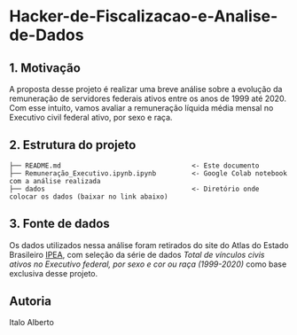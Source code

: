 # Hacker-de-Fiscalizacao-e-Analise-de-Dados

## 1. Motivação

A proposta desse projeto é realizar uma breve análise sobre a evolução da remuneração de servidores federais ativos entre os anos de 1999 até 2020. Com esse intuito, vamos avaliar a remuneração líquida média mensal no Executivo civil federal ativo, por sexo e raça.

## 2. Estrutura do projeto


```
├── README.md                                 <- Este documento
├── Remuneração_Executivo.ipynb.ipynb         <- Google Colab notebook com a análise realizada
├── dados                                     <- Diretório onde colocar os dados (baixar no link abaixo)
```
                          
## 3. Fonte de dados

Os dados utilizados nessa análise foram retirados do site do Atlas do Estado Brasileiro [IPEA](https://www.ipea.gov.br/atlasestado/filtros-series), com seleção da série de dados *Total de vínculos civis ativos no Executivo federal, por sexo e cor ou raça (1999-2020)* como base exclusiva desse projeto.

## Autoria
Italo Alberto



